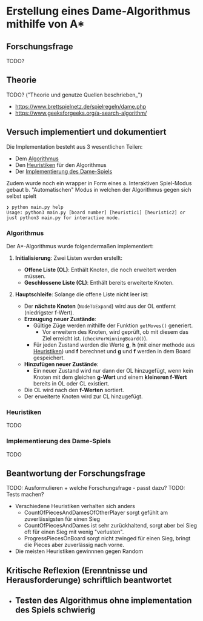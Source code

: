 # Erstellung eines Dame-Algorithmus mithilfe von A*

## Forschungsfrage
TODO?

## Theorie
TODO? ("Theorie und genutze Quellen beschrieben_")
- https://www.brettspielnetz.de/spielregeln/dame.php
- https://www.geeksforgeeks.org/a-search-algorithm/

## Versuch implementiert und dokumentiert
Die Implementation besteht aus 3 wesentlichen Teilen:
- Dem [Algorithmus](algorithm.py)
- Den [Heuristiken](heuristics.py) für den Algorithmus
- Der [Implementierung des Dame-Spiels](piece.py)

Zudem wurde noch ein wrapper in Form eines
a. Interaktiven Spiel-Modus gebaut
b. "Automatischen" Modus in welchen der Algorithmus gegen sich selbst spielt
    
```
❯ python main.py help
Usage: python3 main.py [board number] [heuristic1] [heuristic2] or just python3 main.py for interactive mode.
```

### Algorithmus

Der A*-Algorithmus wurde folgendermaßen implementiert:

1. **Initialisierung**: Zwei Listen werden erstellt:
   - **Offene Liste (OL)**: Enthält Knoten, die noch erweitert werden müssen.
   - **Geschlossene Liste (CL)**: Enthält bereits erweiterte Knoten.

2. **Hauptschleife**: Solange die offene Liste nicht leer ist:
   - Der **nächste Knoten** (`NodeToExpand`) wird aus der OL entfernt (niedrigster f-Wert).
   - **Erzeugung neuer Zustände**:
     - Gültige Züge werden mithilfe der Funktion `getMoves()` generiert.
       - Vor erweitern des Knoten, wird geprüft, ob mit diesem das Ziel erreicht ist. (`checkForWinningBoard()`).
     - Für jeden Zustand werden die Werte **g**, **h** (mit einer methode aus [Heuristiken](#heuristiken)) und **f** berechnet
       und **g** und **f** werden in dem Board gespeichert.
   - **Hinzufügen neuer Zustände**:
     - Ein neuer Zustand wird nur dann der OL hinzugefügt, wenn kein Knoten mit dem gleichen **g-Wert** und einem **kleineren f-Wert** bereits in OL oder CL existiert.
   - Die OL wird nach den **f-Werten** sortiert.
   - Der erweiterte Knoten wird zur CL hinzugefügt.

### Heuristiken
TODO

### Implementierung des Dame-Spiels
TODO


## Beantwortung der Forschungsfrage
TODO: Ausformulieren + welche Forschungsfrage - passt dazu?
TODO: Tests machen?
- Verschiedene Heuristiken verhalten sich anders
    - CountOfPiecesAndDamesOfOtherPlayer sorgt gefühlt am zuverlässigsten für einen Sieg
    - CountOfPiecesAndDames ist sehr zurückhaltend, sorgt aber bei Sieg oft für einen Sieg mit wenig "verlusten".
    - ProgressPiecesOnBoard sorgt nicht zwinged für einen Sieg, bringt die Pieces aber zuverlässig nach vorne.
- Die meisten Heuristiken gewinnnen gegen Random

## Kritische Reflexion (Erenntnisse und Herausforderunge) schriftlich beantwortet
- Testen des Algorithmus ohne implementation des Spiels schwierig
    - 